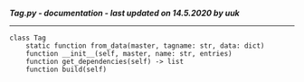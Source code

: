 ***Tag.py - documentation - last updated on 14.5.2020 by uuk***
___

    class Tag
        static function from_data(master, tagname: str, data: dict)
        function __init__(self, master, name: str, entries)
        function get_dependencies(self) -> list
        function build(self)